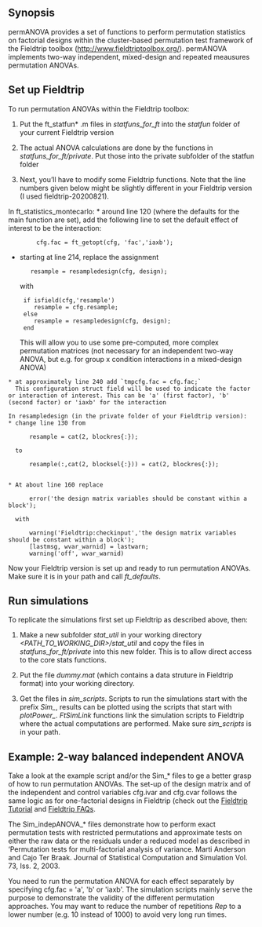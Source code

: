 ## Synopsis

permANOVA provides a set of functions to perform permutation statistics on factorial designs within the cluster-based permutation test framework of the Fieldtrip toolbox (http://www.fieldtriptoolbox.org/). 
permANOVA implements two-way independent, mixed-design and repeated meausures permutation ANOVAs.

## Set up Fieldtrip

To run permutation ANOVAs within the Fieldtrip toolbox:

1. Put the ft_statfun* .m files in *statfuns_for_ft* into the *statfun* folder of your current Fieldtrip version

2. The actual ANOVA calculations are done by the functions in *statfuns_for_ft/private*. Put those into the private subfolder of the statfun folder 

3. Next, you’ll have to modify some Fieldtrip functions. Note that the line numbers given below might be slightly different in your Fieldtrip version (I used fieldtrip-20200821). 

In ft_statistics_montecarlo:
    * around line 120 (where the defaults for the main function are set), add the following line to set the default effect of interest to be the interaction: 
   
            cfg.fac = ft_getopt(cfg, 'fac','iaxb');

   * starting at line 214, replace the assignment 
   
            resample = resampledesign(cfg, design); 
     
     with

          if isfield(cfg,'resample') 
             resample = cfg.resample; 
          else 
             resample = resampledesign(cfg, design); 
          end

      This will allow you to use some pre-computed, more complex permutation matrices (not necessary for an independent two-way ANOVA, but e.g. for group x condition interactions in a mixed-design ANOVA) 

    * at approximately line 240 add `tmpcfg.fac = cfg.fac;` 
      This configuration struct field will be used to indicate the factor or interaction of interest. This can be 'a' (first factor), 'b' (second factor) or 'iaxb' for the interaction

    In resampledesign (in the private folder of your Fieldtrip version):
    * change line 130 from 

          resample = cat(2, blockres{:}); 

      to

          resample(:,cat(2, blocksel{:})) = cat(2, blockres{:}); 
          
          
    * At about line 160 replace 
    
          error('the design matrix variables should be constant within a block');
          
      with
      
          warning('Fieldtrip:checkinput','the design matrix variables should be constant within a block');
          [lastmsg, wvar_warnid] = lastwarn;
          warning('off', wvar_warnid)
  

  Now your Fieldtrip version is set up and ready to run permutation ANOVAs. Make sure it is in your path and call *ft_defaults*.


## Run simulations

To replicate the simulations first set up Fieldtrip as described above, then:

1. Make a new subfolder *stat_util* in your working directory *<PATH_TO_WORKING_DIR>/stat_util* and copy the files in *statfuns_for_ft/private* into this new folder. This is to allow direct access to the core stats functions.

2. Put the file *dummy.mat* (which contains a data struture in Fieldtrip format) into your working directory.

3. Get the files in *sim_scripts*. Scripts to run the simulations start with the prefix *Sim_*, results can be plotted using the scripts that start with *plotPower_*. *FtSimLink* functions link the simulation scripts to Fieldtrip where the actual computations are performed. Make sure *sim_scripts* is in your path.

## Example: 2-way balanced independent ANOVA

Take a look at the example script and/or the Sim_*  files to ge a better grasp of how to run permutation ANOVAs. The set-up of the design matrix and of the independent and control variables cfg.ivar and cfg.cvar follows the same logic as for one-factorial designs in Fieldtrip (check out the [Fieldtrip Tutorial](http://www.fieldtriptoolbox.org/tutorial/cluster_permutation_timelock) and [Fieldtrip FAQs](http://www.fieldtriptoolbox.org/faq/how_can_i_use_the_ivar_uvar_wvar_and_cvar_options_to_precisely_control_the_permutations?s[]=design&s[]=matrix).

The Sim_indepANOVA_* files demonstrate how to perform exact permutation tests with restricted permutations and approximate tests on either the raw data or the residuals under a reduced model as described in ‘Permutation tests for multi-factorial analysis of variance. Marti Anderson and Cajo Ter Braak. Journal of Statistical Computation and Simulation Vol. 73, Iss. 2, 2003.  

You need to run the permutation ANOVA for each effect separately by specifying cfg.fac = 'a', 'b' or 'iaxb'. The simulation scripts mainly serve the purpose to demonstrate the validity of the different permutation approaches. You may want to reduce the number of repetitions *Rep* to a lower number (e.g. 10 instead of 1000) to avoid very long run times.

